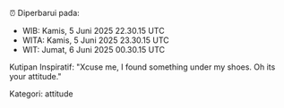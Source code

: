 ⏰ Diperbarui pada:
- WIB: Kamis, 5 Juni 2025 22.30.15 UTC
- WITA: Kamis, 5 Juni 2025 23.30.15 UTC
- WIT: Jumat, 6 Juni 2025 00.30.15 UTC

Kutipan Inspiratif:
"Xcuse me, I found something under my shoes. Oh its your attitude."


Kategori: attitude

